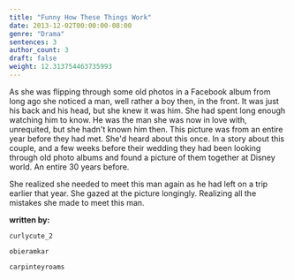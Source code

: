 ```yaml
---
title: "Funny How These Things Work"
date: 2013-12-02T00:00:00-08:00
genre: "Drama"
sentences: 3
author_count: 3
draft: false
weight: 12.313754463735993
---
```



As she was flipping through some old photos in a Facebook album from long ago she noticed a man, well rather a boy then, in the front. It was just his back and his head, but she knew it was him. She had spent long enough watching him to know. He was the man she was now in love with, unrequited, but she hadn't known him then. This picture was from an entire year before they had met.
She'd heard about this once. In a story about this couple, and a few weeks before their wedding they had been looking through old photo albums and found a picture of them together at Disney world. An entire 30 years before.

She realized she needed to meet this man again as he had left on a trip earlier that year. She gazed at the picture longingly. Realizing all the mistakes she made to meet this man.

**written by:**

`curlycute_2`

`obieramkar`

`carpinteyroams`

